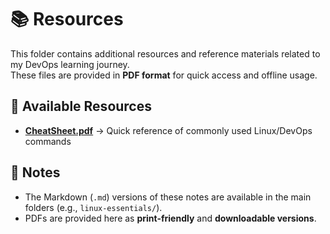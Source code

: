 # 📚 Resources

This folder contains additional resources and reference materials related to my DevOps learning journey.  
These files are provided in **PDF format** for quick access and offline usage.  


## 📂 Available Resources

- **[CheatSheet.pdf](CheatSheet.pdf)** → Quick reference of commonly used Linux/DevOps commands  


## 📌 Notes
- The Markdown (`.md`) versions of these notes are available in the main folders (e.g., `linux-essentials/`).  
- PDFs are provided here as **print-friendly** and **downloadable versions**.  
